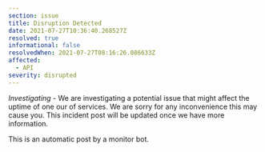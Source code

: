 ```yaml
---
section: issue
title: Disruption Detected
date: 2021-07-27T10:36:40.268527Z
resolved: true
informational: false
resolvedWhen: 2021-07-27T08:16:26.086633Z
affected:
  - API
severity: disrupted
---
```

*Investigating* - We are investigating a potential issue that might affect the uptime of one our of services. We are sorry for any inconvenience this may cause you. This incident post will be updated once we have more information.

This is an automatic post by a monitor bot.
        